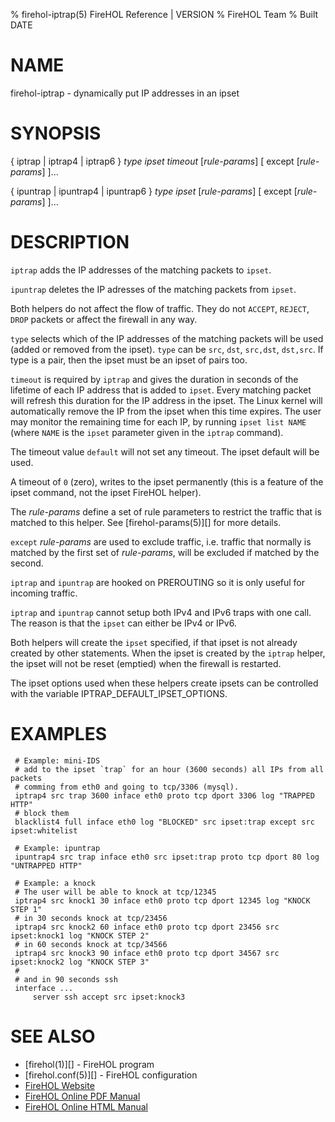 % firehol-iptrap(5) FireHOL Reference | VERSION
% FireHOL Team
% Built DATE

# NAME

firehol-iptrap - dynamically put IP addresses in an ipset

# SYNOPSIS

{ iptrap | iptrap4 | iptrap6 } *type* *ipset* *timeout* [*rule-params*] [ except [*rule-params*] ]...

{ ipuntrap | ipuntrap4 | ipuntrap6 } *type* *ipset* [*rule-params*] [ except [*rule-params*] ]...

<!--
extra-manpage: firehol-iptrap4.5
extra-manpage: firehol-iptrap6.5
extra-manpage: firehol-ipuntrap.5
extra-manpage: firehol-ipuntrap4.5
extra-manpage: firehol-ipuntrap6.5
  -->

# DESCRIPTION


`iptrap` adds the IP addresses of the matching packets to `ipset`.

`ipuntrap` deletes the IP adresses of the matching packets from `ipset`.

Both helpers do not affect the flow of traffic. They do not `ACCEPT`,
`REJECT`, `DROP` packets or affect the firewall in any way.

`type` selects which of the IP addresses of the matching packets will be used
(added or removed from the ipset). `type` can be `src`, `dst`, `src,dst`,
`dst,src`. If type is a pair, then the ipset must be an ipset of pairs too.

`timeout` is required by `iptrap` and gives the duration in seconds of the
lifetime of each IP address that is added to `ipset`. Every matching packet
will refresh this duration for the IP address in the ipset.
The Linux kernel will automatically remove the IP from the ipset when this
time expires. The user may monitor the remaining time for each IP, by running
`ipset list NAME` (where `NAME` is the `ipset` parameter given in the `iptrap`
command).

The timeout value `default` will not set any timeout. The ipset default will be
used.

A timeout of `0` (zero), writes to the ipset permanently (this is a feature of
the ipset command, not the ipset FireHOL helper).

The *rule-params* define a set of rule parameters to restrict
the traffic that is matched to this helper. See
[firehol-params(5)][] for more details.

`except` *rule-params* are used to exclude traffic, i.e. traffic that normally
is matched by the first set of *rule-params*, will be excluded if matched by
the second.

`iptrap` and `ipuntrap` are hooked on PREROUTING so it is only useful for
incoming traffic.

`iptrap` and `ipuntrap` cannot setup both IPv4 and IPv6 traps with one call.
The reason is that the `ipset` can either be IPv4 or IPv6.

Both helpers will create the `ipset` specified, if that ipset is not already
created by other statements. When the ipset is created by the `iptrap` helper,
the ipset will not be reset (emptied) when the firewall is restarted.

The ipset options used when these helpers create ipsets can be controlled
with the variable IPTRAP_DEFAULT_IPSET_OPTIONS.


# EXAMPLES

~~~~
 # Example: mini-IDS
 # add to the ipset `trap` for an hour (3600 seconds) all IPs from all packets
 # comming from eth0 and going to tcp/3306 (mysql).
 iptrap4 src trap 3600 inface eth0 proto tcp dport 3306 log "TRAPPED HTTP"
 # block them
 blacklist4 full inface eth0 log "BLOCKED" src ipset:trap except src ipset:whitelist

 # Example: ipuntrap
 ipuntrap4 src trap inface eth0 src ipset:trap proto tcp dport 80 log "UNTRAPPED HTTP"

 # Example: a knock
 # The user will be able to knock at tcp/12345
 iptrap4 src knock1 30 inface eth0 proto tcp dport 12345 log "KNOCK STEP 1"
 # in 30 seconds knock at tcp/23456
 iptrap4 src knock2 60 inface eth0 proto tcp dport 23456 src ipset:knock1 log "KNOCK STEP 2"
 # in 60 seconds knock at tcp/34566
 iptrap4 src knock3 90 inface eth0 proto tcp dport 34567 src ipset:knock2 log "KNOCK STEP 3"
 #
 # and in 90 seconds ssh
 interface ...
     server ssh accept src ipset:knock3
~~~~

# SEE ALSO

* [firehol(1)][] - FireHOL program
* [firehol.conf(5)][] - FireHOL configuration
* [FireHOL Website](http://firehol.org/)
* [FireHOL Online PDF Manual](http://firehol.org/firehol-manual.pdf)
* [FireHOL Online HTML Manual](http://firehol.org/manual)
